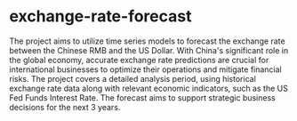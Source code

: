 # exchange-rate-forecast
The project aims to utilize time series models to forecast the exchange rate between the Chinese RMB and the US Dollar. With China's significant role in the global economy, accurate exchange rate predictions are crucial for international businesses to optimize their operations and mitigate financial risks. The project covers a detailed analysis period, using historical exchange rate data along with relevant economic indicators, such as the US Fed Funds Interest Rate. The forecast aims to support strategic business decisions for the next 3 years.
